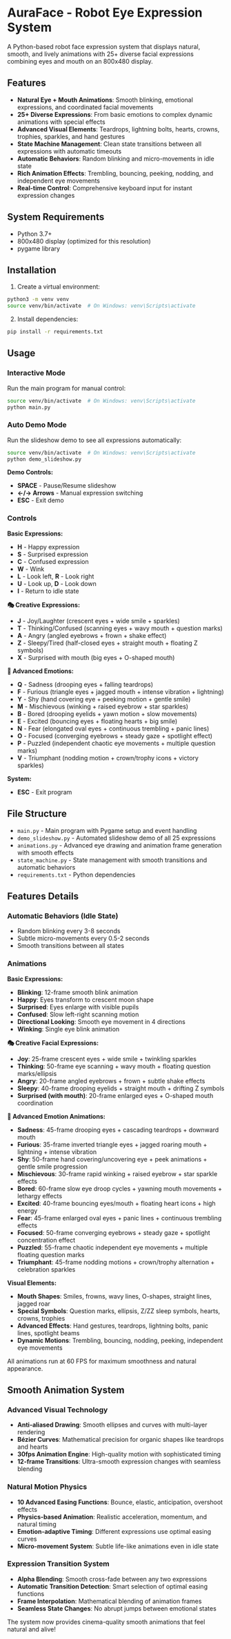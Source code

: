 # AuraFace - Robot Eye Expression System

A Python-based robot face expression system that displays natural, smooth, and lively animations with 25+ diverse facial expressions combining eyes and mouth on an 800x480 display.

## Features

- **Natural Eye + Mouth Animations**: Smooth blinking, emotional expressions, and coordinated facial movements
- **25+ Diverse Expressions**: From basic emotions to complex dynamic animations with special effects
- **Advanced Visual Elements**: Teardrops, lightning bolts, hearts, crowns, trophies, sparkles, and hand gestures
- **State Machine Management**: Clean state transitions between all expressions with automatic timeouts
- **Automatic Behaviors**: Random blinking and micro-movements in idle state
- **Rich Animation Effects**: Trembling, bouncing, peeking, nodding, and independent eye movements
- **Real-time Control**: Comprehensive keyboard input for instant expression changes

## System Requirements

- Python 3.7+
- 800x480 display (optimized for this resolution)
- pygame library

## Installation

1. Create a virtual environment:
```bash
python3 -m venv venv
source venv/bin/activate  # On Windows: venv\Scripts\activate
```

2. Install dependencies:
```bash
pip install -r requirements.txt
```

## Usage

### Interactive Mode
Run the main program for manual control:
```bash
source venv/bin/activate  # On Windows: venv\Scripts\activate
python main.py
```

### Auto Demo Mode
Run the slideshow demo to see all expressions automatically:
```bash
source venv/bin/activate  # On Windows: venv\Scripts\activate
python demo_slideshow.py
```

**Demo Controls:**
- **SPACE** - Pause/Resume slideshow
- **←/→ Arrows** - Manual expression switching
- **ESC** - Exit demo

### Controls

**Basic Expressions:**
- **H** - Happy expression
- **S** - Surprised expression  
- **C** - Confused expression
- **W** - Wink
- **L** - Look left, **R** - Look right
- **U** - Look up, **D** - Look down
- **I** - Return to idle state

**🎭 Creative Expressions:**
- **J** - Joy/Laughter (crescent eyes + wide smile + sparkles)
- **T** - Thinking/Confused (scanning eyes + wavy mouth + question marks)
- **A** - Angry (angled eyebrows + frown + shake effect)
- **Z** - Sleepy/Tired (half-closed eyes + straight mouth + floating Z symbols)
- **X** - Surprised with mouth (big eyes + O-shaped mouth)

**🌟 Advanced Emotions:**
- **Q** - Sadness (drooping eyes + falling teardrops)
- **F** - Furious (triangle eyes + jagged mouth + intense vibration + lightning)
- **Y** - Shy (hand covering eye + peeking motion + gentle smile)
- **M** - Mischievous (winking + raised eyebrow + star sparkles)
- **B** - Bored (drooping eyelids + yawn motion + slow movements)
- **E** - Excited (bouncing eyes + floating hearts + big smile)
- **N** - Fear (elongated oval eyes + continuous trembling + panic lines)
- **O** - Focused (converging eyebrows + steady gaze + spotlight effect)
- **P** - Puzzled (independent chaotic eye movements + multiple question marks)
- **V** - Triumphant (nodding motion + crown/trophy icons + victory sparkles)

**System:**
- **ESC** - Exit program

## File Structure

- `main.py` - Main program with Pygame setup and event handling
- `demo_slideshow.py` - Automated slideshow demo of all 25 expressions
- `animations.py` - Advanced eye drawing and animation frame generation with smooth effects
- `state_machine.py` - State management with smooth transitions and automatic behaviors
- `requirements.txt` - Python dependencies

## Features Details

### Automatic Behaviors (Idle State)
- Random blinking every 3-8 seconds
- Subtle micro-movements every 0.5-2 seconds
- Smooth transitions between all states

### Animations

**Basic Expressions:**
- **Blinking**: 12-frame smooth blink animation
- **Happy**: Eyes transform to crescent moon shape
- **Surprised**: Eyes enlarge with visible pupils
- **Confused**: Slow left-right scanning motion
- **Directional Looking**: Smooth eye movement in 4 directions
- **Winking**: Single eye blink animation

**🎭 Creative Facial Expressions:**
- **Joy**: 25-frame crescent eyes + wide smile + twinkling sparkles
- **Thinking**: 50-frame eye scanning + wavy mouth + floating question marks/ellipsis
- **Angry**: 20-frame angled eyebrows + frown + subtle shake effects
- **Sleepy**: 40-frame drooping eyelids + straight mouth + drifting Z symbols  
- **Surprised (with mouth)**: 20-frame enlarged eyes + O-shaped mouth coordination

**🌟 Advanced Emotion Animations:**
- **Sadness**: 45-frame drooping eyes + cascading teardrops + downward mouth
- **Furious**: 35-frame inverted triangle eyes + jagged roaring mouth + lightning + intense vibration
- **Shy**: 50-frame hand covering/uncovering eye + peek animations + gentle smile progression
- **Mischievous**: 30-frame rapid winking + raised eyebrow + star sparkle effects
- **Bored**: 60-frame slow eye droop cycles + yawning mouth movements + lethargy effects
- **Excited**: 40-frame bouncing eyes/mouth + floating heart icons + high energy
- **Fear**: 45-frame enlarged oval eyes + panic lines + continuous trembling effects
- **Focused**: 50-frame converging eyebrows + steady gaze + spotlight concentration effect
- **Puzzled**: 55-frame chaotic independent eye movements + multiple floating question marks
- **Triumphant**: 45-frame nodding motions + crown/trophy alternation + celebration sparkles

**Visual Elements:**
- **Mouth Shapes**: Smiles, frowns, wavy lines, O-shapes, straight lines, jagged roar
- **Special Symbols**: Question marks, ellipsis, Z/ZZ sleep symbols, hearts, crowns, trophies
- **Advanced Effects**: Hand gestures, teardrops, lightning bolts, panic lines, spotlight beams
- **Dynamic Motions**: Trembling, bouncing, nodding, peeking, independent eye movements

All animations run at 60 FPS for maximum smoothness and natural appearance.

## Smooth Animation System

### Advanced Visual Technology
- **Anti-aliased Drawing**: Smooth ellipses and curves with multi-layer rendering
- **Bézier Curves**: Mathematical precision for organic shapes like teardrops and hearts
- **30fps Animation Engine**: High-quality motion with sophisticated timing
- **12-frame Transitions**: Ultra-smooth expression changes with seamless blending

### Natural Motion Physics
- **10 Advanced Easing Functions**: Bounce, elastic, anticipation, overshoot effects
- **Physics-based Animation**: Realistic acceleration, momentum, and natural timing
- **Emotion-adaptive Timing**: Different expressions use optimal easing curves
- **Micro-movement System**: Subtle life-like animations even in idle state

### Expression Transition System
- **Alpha Blending**: Smooth cross-fade between any two expressions
- **Automatic Transition Detection**: Smart selection of optimal easing functions
- **Frame Interpolation**: Mathematical blending of animation frames
- **Seamless State Changes**: No abrupt jumps between emotional states

The system now provides cinema-quality smooth animations that feel natural and alive!